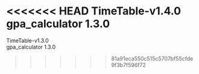 <<<<<<< HEAD
TimeTable-v1.4.0<br>gpa_calculator 1.3.0
=======
TimeTable-v1.3.0<br>gpa_calculator 1.3.0
>>>>>>> 81a91eca550c515c5707bf55cfde9f3b7f596f72
